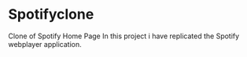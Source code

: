 # Spotifyclone
Clone of Spotify Home Page
In this project i have replicated the Spotify webplayer application.
